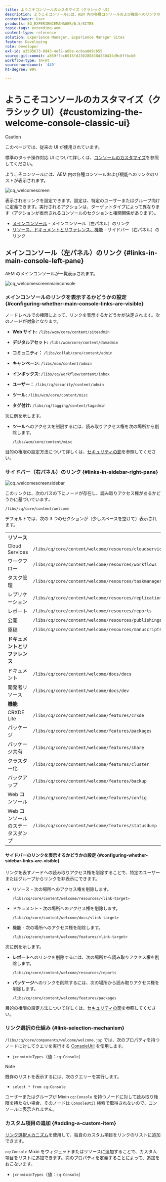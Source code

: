 ```yaml
---
title: ようこそコンソールのカスタマイズ（クラシック UI）
description: ようこそコンソールには、AEM 内の各種コンソールおよび機能へのリンクのリストが表示されます
contentOwner: User
products: SG_EXPERIENCEMANAGER/6.5/SITES
topic-tags: extending-aem
content-type: reference
solution: Experience Manager, Experience Manager Sites
feature: Developing
role: Developer
exl-id: a3595673-8d43-4ef2-a00e-ec8aa8d9cb55
source-git-commit: a869ffbc6015fd230285838d260434d9c0ffbcb0
workflow-type: tm+mt
source-wordcount: '449'
ht-degree: 99%

---
```


# ようこそコンソールのカスタマイズ（クラシック UI）{#customizing-the-welcome-console-classic-ui}

>[!CAUTION]
>
>このページでは、従来の UI が使用されています。
>
>標準のタッチ操作対応 UI について詳しくは、[コンソールのカスタマイズ](/help/sites-developing/customizing-consoles-touch.md)を参照してください。

ようこそコンソールには、AEM 内の各種コンソールおよび機能へのリンクのリストが表示されます。

![cq_welcomescreen](assets/cq_welcomescreen.png)

表示されるリンクを設定できます。設定は、特定のユーザーまたはグループ向けに定義できます。実行されるアクションは、ターゲットタイプによって異なります（アクションが表示されるコンソールのセクションと相関関係があります）。

* [メインコンソール](#links-in-main-console-left-pane) - メインコンソール（左パネル）のリンク
* [リソース、ドキュメントとリファレンス、機能](#links-in-sidebar-right-pane) - サイドバー（右パネル）のリンク

## メインコンソール（左パネル）のリンク {#links-in-main-console-left-pane}

AEM のメインコンソールが一覧表示されます。

![cq_welcomescreenmainconsole](assets/cq_welcomescreenmainconsole.png)

### メインコンソールのリンクを表示するかどうかの設定 {#configuring-whether-main-console-links-are-visible}

ノードレベルでの権限によって、リンクを表示するかどうかが決定されます。次のノードが対象となります。

* **Web サイト:** `/libs/wcm/core/content/siteadmin`

* **デジタルアセット:** `/libs/wcm/core/content/damadmin`

* **コミュニティ：** `/libs/collab/core/content/admin`

* **キャンペーン:** `/libs/mcm/content/admin`

* **インボックス:** `/libs/cq/workflow/content/inbox`

* **ユーザー：** `/libs/cq/security/content/admin`

* **ツール:** `/libs/wcm/core/content/misc`

* **タグ付け:** `/libs/cq/tagging/content/tagadmin`

次に例を示します。

* **ツール**&#x200B;へのアクセスを制限するには、読み取りアクセス権を次の場所から削除します。

  `/libs/wcm/core/content/misc`

目的の権限の設定方法について詳しくは、[セキュリティの節](/help/sites-administering/security.md)を参照してください。

### サイドバー（右パネル）のリンク {#links-in-sidebar-right-pane}

![cq_welcomescreensidebar](assets/cq_welcomescreensidebar.png)

このリンクは、次のパスの下にノードが存在し、読み取りアクセス権があるかどうかに基づいています&#x200B;*。*

`/libs/cq/core/content/welcome`

デフォルトでは、次の 3 つのセクションが（少しスペースを空けて）表示されます。

<table>
 <tbody>
  <tr>
   <td><strong>リソース</strong></td>
   <td> </td>
  </tr>
  <tr>
   <td> Cloud Services</td>
   <td><code>/libs/cq/core/content/welcome/resources/cloudservices</code></td>
  </tr>
  <tr>
   <td> ワークフロー</td>
   <td><code>/libs/cq/core/content/welcome/resources/workflows</code></td>
  </tr>
  <tr>
   <td> タスク管理</td>
   <td><code>/libs/cq/core/content/welcome/resources/taskmanager</code></td>
  </tr>
  <tr>
   <td> レプリケーション</td>
   <td><code>/libs/cq/core/content/welcome/resources/replication</code></td>
  </tr>
  <tr>
   <td> レポート</td>
   <td><code>/libs/cq/core/content/welcome/resources/reports</code></td>
  </tr>
  <tr>
   <td> 公開</td>
   <td><code>/libs/cq/core/content/welcome/resources/publishingadmin</code></td>
  </tr>
  <tr>
   <td> 原稿</td>
   <td><code>/libs/cq/core/content/welcome/resources/manuscriptsadmin</code></td>
  </tr>
  <tr>
   <td><strong>ドキュメントとリファレンス</strong></td>
   <td> </td>
  </tr>
  <tr>
   <td> ドキュメント</td>
   <td><code>/libs/cq/core/content/welcome/docs/docs</code></td>
  </tr>
  <tr>
   <td> 開発者リソース</td>
   <td><code>/libs/cq/core/content/welcome/docs/dev</code></td>
  </tr>
  <tr>
   <td><strong>機能</strong></td>
   <td> </td>
  </tr>
  <tr>
   <td> CRXDE Lite</td>
   <td><code>/libs/cq/core/content/welcome/features/crxde</code></td>
  </tr>
  <tr>
   <td> パッケージ</td>
   <td><code>/libs/cq/core/content/welcome/features/packages</code></td>
  </tr>
  <tr>
   <td> パッケージ共有</td>
   <td><code>/libs/cq/core/content/welcome/features/share</code></td>
  </tr>
  <tr>
   <td> クラスター化</td>
   <td><code>/libs/cq/core/content/welcome/features/cluster</code></td>
  </tr>
  <tr>
   <td> バックアップ</td>
   <td><code>/libs/cq/core/content/welcome/features/backup</code></td>
  </tr>
  <tr>
   <td> Web コンソール<br /> </td>
   <td><code>/libs/cq/core/content/welcome/features/config</code></td>
  </tr>
  <tr>
   <td> Web コンソールのステータスダンプ<br /> </td>
   <td><code>/libs/cq/core/content/welcome/features/statusdump</code></td>
  </tr>
 </tbody>
</table>

#### サイドバーのリンクを表示するかどうかの設定 {#configuring-whether-sidebar-links-are-visible}

リンクを表すノードへの読み取りアクセス権を削除することで、特定のユーザーまたはグループからリンクを非表示にできます。

* リソース - 次の場所へのアクセス権を削除します。

  `/libs/cq/core/content/welcome/resources/<link-target>`

* ドキュメント - 次の場所へのアクセス権を削除します。

  `/libs/cq/core/content/welcome/docs/<link-target>`

* 機能 - 次の場所へのアクセス権を削除します。

  `/libs/cq/core/content/welcome/features/<link-target>`

次に例を示します。

* **レポート**&#x200B;へのリンクを削除するには、次の場所から読み取りアクセス権を削除します。

  `/libs/cq/core/content/welcome/resources/reports`

* **パッケージ**&#x200B;へのリンクを削除するには、次の場所から読み取りアクセス権を削除します。

  `/libs/cq/core/content/welcome/features/packages`

目的の権限の設定方法について詳しくは、[セキュリティの節](/help/sites-administering/security.md)を参照してください。

### リンク選択の仕組み {#link-selection-mechanism}

`/libs/cq/core/components/welcome/welcome.jsp` では、次のプロパティを持つノードに対してクエリを実行する [ConsoleUtil](https://developer.adobe.com/experience-manager/reference-materials/6-5-lts/javadoc/com/day/cq/commons/ConsoleUtil.html) を使用します。

* `jcr:mixinTypes`（値：`cq:Console`）

>[!NOTE]
>
>既存のリストを表示するには、次のクエリーを実行します。
>
>* `select * from cq:Console`
>

ユーザーまたはグループが Mixin `cq:Console` を持つノードに対して読み取り権限を持たない場合、そのノードは `ConsoleUtil` 検索で取得されないので、コンソールに表示されません。

### カスタム項目の追加 {#adding-a-custom-item}

[リンク選択メカニズム](#link-selection-mechanism)を使用して、独自のカスタム項目をリンクのリストに追加できます。

`cq:Console` Mixin をウィジェットまたはリソースに追加することで、カスタム項目をリストに追加できます。次のプロパティを定義することによって、追加をおこないます。

* `jcr:mixinTypes`（値：`cq:Console`）
